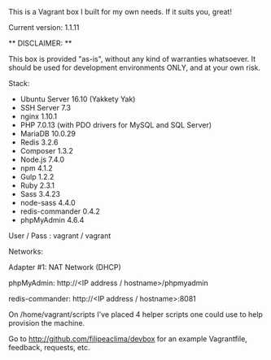 This is a Vagrant box I built for my own needs. If it suits you, great!

Current version: 1.1.11

** DISCLAIMER: **

This box is provided "as-is", without any kind of warranties whatsoever. It should be used for development environments ONLY, and at your own risk.

Stack:

- Ubuntu Server 16.10 (Yakkety Yak)
- SSH Server 7.3
- nginx 1.10.1
- PHP 7.0.13 (with PDO drivers for MySQL and SQL Server)
- MariaDB 10.0.29
- Redis 3.2.6
- Composer 1.3.2
- Node.js 7.4.0
- npm 4.1.2
- Gulp 1.2.2
- Ruby 2.3.1
- Sass 3.4.23
- node-sass 4.4.0
- redis-commander 0.4.2
- phpMyAdmin 4.6.4

User / Pass : vagrant / vagrant

Networks:

Adapter #1: NAT Network (DHCP)

phpMyAdmin: http://\<IP address / hostname\>/phpmyadmin

redis-commander: http://\<IP address / hostname\>:8081

On /home/vagrant/scripts I've placed 4 helper scripts one could use to help provision the machine.

Go to http://github.com/filipeaclima/devbox for an example Vagrantfile, feedback, requests, etc.
